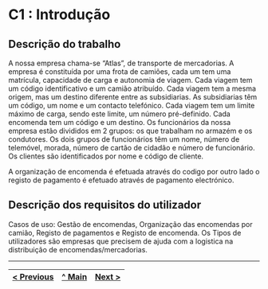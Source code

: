 # C1 : Introdução


## Descrição do trabalho

A nossa empresa chama-se “Atlas”, de transporte de mercadorias. A empresa é constituída por uma frota de camiões, cada um tem uma matrícula, capacidade de carga e autonomia de viagem.
Cada viagem tem um código identificativo e um camião atribuído. Cada viagem tem a mesma origem, mas um destino diferente entre as subsidiarias.
As subsidiarias têm um código, um nome e um contacto telefónico.
Cada viagem tem um limite máximo de carga, sendo este limite, um número pré-definido.
Cada encomenda tem um código e um destino.
Os funcionários da nossa empresa estão divididos em 2 grupos: os que trabalham no armazém e os condutores.
Os dois grupos de funcionários têm um nome, número de telemóvel, morada, número de cartão de cidadão e número de funcionário.
Os clientes são identificados por nome e código de cliente.

A organização de encomenda é efetuada através do codigo por outro lado o registo de pagamento é efetuado através de pagamento electrónico.

## Descrição dos requisitos do utilizador

Casos de uso: Gestão de encomendas, Organização das encomendas por camião, Registo de pagamentos e Registo de encomenda.
Os Tipos de utilizadores são empresas que precisem de ajuda com a logistica na distribuição de encomendas/mercadorias.

---
[< Previous](rebd00.md) | [^ Main](https://github.com/SIBD08/SIBD08-Atlas/) | [Next >](rebd02.md)
:--- | :---: | ---: 

